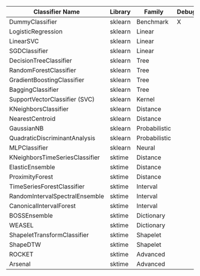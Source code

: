 | Classifier Name                | Library | Family        | Debug | Fast | Paper | sklearn | sktime | Full |
|--------------------------------|---------|---------------|-------|------|-------|---------|--------|------|
| DummyClassifier                | sklearn | Benchmark     |   X   |   X  |   X   |    X    |        |   X  |
| LogisticRegression             | sklearn | Linear        |       |   X  |       |    X    |        |   X  |
| LinearSVC                      | sklearn | Linear        |       |      |       |    X    |        |   X  |
| SGDClassifier                  | sklearn | Linear        |       |      |       |    X    |        |   X  |
| DecisionTreeClassifier         | sklearn | Tree          |       |   X  |       |         |        |      |
| RandomForestClassifier         | sklearn | Tree          |       |      |   X   |    X    |        |   X  |
| GradientBoostingClassifier     | sklearn | Tree          |       |      |       |    X    |        |   X  |
| BaggingClassifier              | sklearn | Tree          |       |      |       |    X    |        |   X  |
| SupportVectorClassifier (SVC)  | sklearn | Kernel        |       |      |   X   |    X    |        |   X  |
| KNeighborsClassifier           | sklearn | Distance      |       |      |       |    X    |        |   X  |
| NearestCentroid                | sklearn | Distance      |       |      |       |    X    |        |   X  |
| GaussianNB                     | sklearn | Probabilistic |       |      |       |    X    |        |   X  |
| QuadraticDiscriminantAnalysis  | sklearn | Probabilistic |       |      |       |    X    |        |   X  |
| MLPClassifier                  | sklearn | Neural        |       |      |       |    X    |        |   X  |
| KNeighborsTimeSeriesClassifier | sktime  | Distance      |       |      |       |         |    X   |   X  |
| ElasticEnsemble                | sktime  | Distance      |       |      |       |         |    X   |   X  |
| ProximityForest                | sktime  | Distance      |       |      |       |         |    X   |   X  |
| TimeSeriesForestClassifier     | sktime  | Interval      |       |      |   X   |         |    X   |   X  |
| RandomIntervalSpectralEnsemble | sktime  | Interval      |       |      |       |         |    X   |   X  |
| CanonicalIntervalForest        | sktime  | Interval      |       |      |       |         |    X   |   X  |
| BOSSEnsemble                   | sktime  | Dictionary    |       |      |       |         |    X   |   X  |
| WEASEL                         | sktime  | Dictionary    |       |      |       |         |    X   |   X  |
| ShapeletTransformClassifier    | sktime  | Shapelet      |       |      |   X   |         |    X   |   X  |
| ShapeDTW                       | sktime  | Shapelet      |       |      |       |         |    X   |   X  |
| ROCKET                         | sktime  | Advanced      |       |      |       |         |    X   |   X  |
| Arsenal                        | sktime  | Advanced      |       |      |       |         |    X   |   X  |